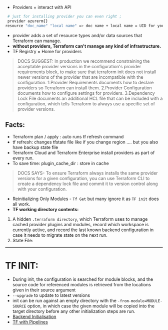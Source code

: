 - Providers = interact with API
 ```sh
  # just for installing provider you can even right ;
  provider azurerm{}
resource "doc_name" "local name" => doc name + local name = UID for your resource hence unique withiin your system 
  ````
- provider adds a set of resource types and/or data sources that Terraform can manage.
- **without providers, Terraform can't manage any kind of infrastructure.**
- TF Registry  = Home for providers
> DOCS SUGGEST: In production we recommend constraining the acceptable provider versions in the configuration's provider requirements block, to make sure that terraform init does not install newer versions of the provider that are incompatible with the configuration.
1.Provider Requirements documents how to declare providers so Terraform can install them.
2.Provider Configuration documents how to configure settings for providers.
3.Dependency Lock File documents an additional HCL file that can be included with a configuration, which tells Terraform to always use a specific set of provider versions.
## Facts:
- Terraform plan / apply : auto runs tf refresh command
- tf refresh: changes tfstate file like if you change region .... but you also have backup state file 
- Terraform Cloud and Terraform Enterprise install providers as part of every run.
- To save time: plugin_cache_dir : store in cache

> DOCS SAYS- To ensure Terraform always installs the same provider versions for a given configuration, you can use Terraform CLI to create a dependency lock file and commit it to version control along with your configuration.
 - Reinitializing Only Modules - `Tf Get` but many ignore it as `TF init` does all work.
 - **TF working directory contents:**
  1. A hidden `.terraform directory`, which Terraform uses to manage cached provider plugins and modules, record which workspace is currently active, and record the last known backend configuration in case it needs to migrate state on the next run.
  2. State File:

-----------------------------------------------
# TF INIT:
- During init, the configuration is searched for module blocks, and the source code for referenced modules is retrieved from the locations given in their source argument
- `--upgrade` to update to latest versions
- init can be run against an empty directory with the `-from-module=MODULE-SOURCE` option, in which case the given module will be copied into the target directory before any other initialization steps are run.
- [Backend Initialisation](https://developer.hashicorp.com/terraform/cli/commands/init#backend-initialization)
- [TF with Pipelines](https://developer.hashicorp.com/terraform/tutorials/automation/automate-terraform?utm_source=WEBSITE&utm_medium=WEB_IO&utm_offer=ARTICLE_PAGE&utm_content=DOCS)
